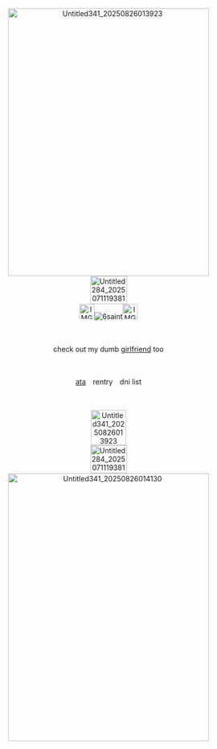 <div align="center"><img width="400" height="533" alt="Untitled341_20250826013923" src="https://github.com/user-attachments/assets/a979a7c9-c6c2-4bf3-832f-a249cacd7393" />
<div align="center"><img width="73" height="56" alt="Untitled284_20250711193810" src="https://github.com/user-attachments/assets/d849d742-9087-48b4-9277-c70cf699d5ea" />





<div align="center"><img width="30" height="30" alt="IMG_1779" src="https://github.com/user-attachments/assets/db2a3103-5310-46b4-b327-c902492f1760" /><img src="https://komarev.com/ghpvc/?username=6saint&label=　　demonic　　&color=970e0e&style=plastic" alt="6saint" /><img width="30" height="30" alt="IMG_1779" src="https://github.com/user-attachments/assets/efb52679-7805-4b8e-89d7-a356a2c4b2ec" />

　<div align="center"> check out my dumb [girlfriend](github.com/windmillie) too
 
 　
　<div align="center"> [ata](https://devilishly.atabook.org/)⠀ rentry⠀ dni list
  

　



       
<div align="center"><img width="70" height="70" alt="Untitled341_20250826013923" src="https://github.com/user-attachments/assets/b3600527-9687-420e-bfa3-6dfefcdae9e7" />
<div align="center"><img width="73" height="56" alt="Untitled284_20250711193810" src="https://github.com/user-attachments/assets/d849d742-9087-48b4-9277-c70cf699d5ea" />
<div align="center"><img width="400" height="533" alt="Untitled341_20250826014130" src="https://github.com/user-attachments/assets/114a0ddf-22fa-43b4-aeec-af9a1b56e237" />
